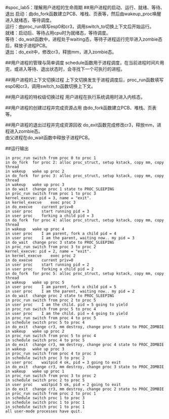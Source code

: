 #spoc_lab5：理解用户进程的生命周期
##用户进程的启动、运行、就绪、等待、退出
启动：由do_fork函数建立PCB、堆栈、页表等，然后由wakeup_proc唤醒进入就绪态，等待调度。  
运行：由proc_run填写esp0和cr3，调用switch_to切换上下文后开始运行。  
就绪：启动后、等待占用cpu时为就绪态，等待调度。  
等待：do_wait函数中，进程处于waiting态，等待子进程运行完毕进入zombie态后，释放子进程PCB。  
退出：do_exit中，修改cr3，释放mm，进入zombie态。  

##用户进程的管理与简单调度
schedule函数用于进程调度，在当前进程时间片用完，或进入等待、退出状态时，会寻找下一个可执行的进程。

##用户进程的上下文切换过程
上下文切换发生于进程调度后，proc_run函数填写esp0和cr3，调用switch_to函数切换上下文。

##用户进程的特权级切换过程
用户进程在执行系统调用时进入内核态，

##用户进程的创建过程并完成资源占用
由do_fork函数建立PCB、堆栈、页表等。

##用户进程的退出过程并完成资源回收
do_exit函数完成修改cr3，释放mm，进程进入zombie态。  
由父进程在do_wait函数中释放子进程PCB。

##运行输出
```
in proc_run	switch from proc 0 to proc 1
in do_fork	for proc 2: alloc proc_struct, setup kstack, copy mm, copy thread
in wakeup	wake up proc 2
in do_fork	for proc 3: alloc proc_struct, setup kstack, copy mm, copy thread
in wakeup	wake up proc 3
in do_wait	change proc 1 state to PROC_SLEEPING
in proc_run	switch from proc 1 to proc 3
kernel_execve: pid = 3, name = "exit".
in kernel_execve	exec proc 3
in do_execve	current priv=0
in user proc	start running pid = 3
in user proc	forking a child pid = 3
in do_fork	for proc 4: alloc proc_struct, setup kstack, copy mm, copy thread
in wakeup	wake up proc 4
in user proc	I am parent, fork a child pid = 4
in user proc	I am the parent, waiting now.. my pid = 3
in do_wait	change proc 3 state to PROC_SLEEPING
in proc_run	switch from proc 3 to proc 2
kernel_execve: pid = 2, name = "exit".
in kernel_execve	exec proc 2
in do_execve	current priv=0
in user proc	start running pid = 2
in user proc	forking a child pid = 2
in do_fork	for proc 5: alloc proc_struct, setup kstack, copy mm, copy thread
in wakeup	wake up proc 5
in user proc	I am parent, fork a child pid = 5
in user proc	I am the parent, waiting now.. my pid = 2
in do_wait	change proc 2 state to PROC_SLEEPING
in proc_run	switch from proc 2 to proc 5
in user proc	I am the child. pid = 5 going to yield
in proc_run	switch from proc 5 to proc 4
in user proc	I am the child. pid = 4 going to yield
in proc_run	switch from proc 4 to proc 5
in schedule	switch proc 5 to proc 4
in do_exit	change cr3, mm destroy, change proc 5 state to PROC_ZOMBIE
in wakeup	wake up proc 2
in proc_run	switch from proc 5 to proc 4
in schedule	switch proc 4 to proc 5
in do_exit	change cr3, mm destroy, change proc 4 state to PROC_ZOMBIE
in wakeup	wake up proc 3
in proc_run	switch from proc 4 to proc 3
in schedule	switch proc 3 to proc 2
in user proc	waitpid 4 ok, pid = 3 going to exit
in do_exit	change cr3, mm destroy, change proc 3 state to PROC_ZOMBIE
in wakeup	wake up proc 1
in proc_run	switch from proc 3 to proc 2
in schedule	switch proc 2 to proc 5
in user proc	waitpid 5 ok, pid = 2 going to exit
in do_exit	change cr3, mm destroy, change proc 2 state to PROC_ZOMBIE
in proc_run	switch from proc 2 to proc 1
in schedule	switch proc 1 to proc 3
in schedule	switch proc 1 to proc 1
in schedule	switch proc 1 to proc 1
all user-mode processes have quit.
```